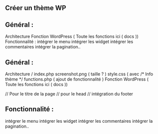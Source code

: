 ## Créer un thème WP


Général :
-------------------
Architecture
Fonction WordPress ( Toute les fonctions ici ( docs ))
Fonctionnalité :
intégrer le menu
intégrer les widget
intégrer les commentaires
intégrer la pagination..

Général :
-------------------
Architecture
/
index.php
screenshot.png ( taille ? )
style.css ( avec /* Info thème  */
functions.php ( ajout de fonctionnalité )
Fonction WordPress ( Toute les fonctions ici ( docs ))
<?php wp_title(); ?>  // Pour le titre de la page <title> </title>
<?php wp_head(); ?> // pour le head
<?php wp_footer(); ?>  // intégration du footer


Fonctionnalité :
-------------------
intégrer le menu
intégrer les widget
intégrer les commentaires
intégrer la pagination..
